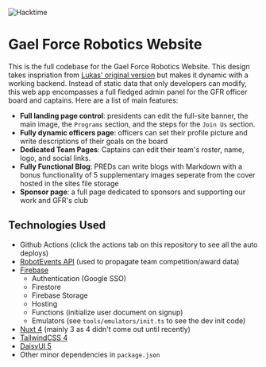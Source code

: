 ![Hacktime](https://hackatime-badge.hackclub.com/U091GTVS93M/gfr-website)
# Gael Force Robotics Website

This is the full codebase for the Gael Force Robotics Website. This design takes inspriation from [Lukas' original version](https://github.com/ItsJustLukas78/GFRWebsite) but makes it dynamic with a working backend. Instead of static data that only developers can modify, this web app encompasses a full fledged admin panel for the GFR officer board and captains. Here are a list of main features:

- **Full landing page control**: presidents can edit the full-site banner, the main image, the `Programs` section, and the steps for the `Join Us` section.
- **Fully dynamic officers page**: officers can set their profile picture and write descriptions of their goals on the board
- **Dedicated Team Pages**: Captains can edit their team's roster, name, logo, and social links.
- **Fully Functional Blog**: PREDs can write blogs with Markdown with a bonus functionality of 5 supplementary images seperate from the cover hosted in the sites file storage
- **Sponsor page**: a full page dedicated to sponsors and supporting our work and GFR's club

## Technologies Used
- Github Actions (click the actions tab on this repository to see all the auto deploys)
- [RobotEvents API](https://www.robotevents.com/api/v2) (used to propagate team competition/award data)
- [Firebase](https://firebase.google.com/products-build)
  - Authentication (Google SSO)
  - Firestore
  - Firebase Storage
  - Hosting
  - Functions (initialize user document on signup)
  - Emulators (see `tools/emulators/init.ts` to see the dev init code)
- [Nuxt 4](https://nuxt.com/) (mainly 3 as 4 didn't come out until recently)
- [TailwindCSS 4](https://tailwindcss.com/)
- [DaisyUI 5](https://daisyui.com/)
- Other minor dependencies in `package.json`
